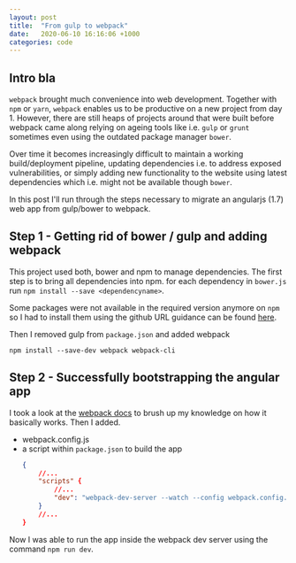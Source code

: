 ```yaml
---
layout: post
title:  "From gulp to webpack"
date:   2020-06-10 16:16:06 +1000
categories: code
---
```

## Intro bla
`webpack` brought much convenience into web development. Together with `npm` or `yarn`, `webpack` enables us to be productive on a new project from day 1. However, there are still heaps of projects around that were built before webpack came along relying on ageing tools like i.e. `gulp` or `grunt` sometimes even using the outdated package manager `bower`.

Over time it becomes increasingly difficult to maintain a working build/deployment pipeline, updating dependencies i.e. to address exposed vulnerabilities, or simply adding new functionality to the website using latest dependencies which i.e. might not be available though `bower`.

In this post I'll run  through the steps necessary to migrate an angularjs (1.7) web app from gulp/bower to webpack.

## Step 1 - Getting rid of bower / gulp and adding webpack
This project used both, bower and npm to manage dependencies. The first step is to bring all dependencies into npm. 
for each dependency in `bower.js` run `npm install --save <dependencyname>`.

Some packages were not available in the required version anymore on `npm` so I had to install them using the github URL guidance can be found [here](https://docs.npmjs.com/cli/install).

Then I removed gulp from `package.json` and added webpack 
```
npm install --save-dev webpack webpack-cli
```

## Step 2 - Successfully bootstrapping the angular app
I took a look at the [webpack docs](https://webpack.js.org/guides/getting-started/) to brush up my knowledge on how it basically works. Then I added.

* webpack.config.js
* a script within `package.json` to build the app
    ``` json
    {
        //...
        "scripts" {
            //...
            "dev": "webpack-dev-server --watch --config webpack.config.js"
        }
        //...
    }
    ```

Now I was able to run the app inside the webpack dev server using the command `npm run dev`.